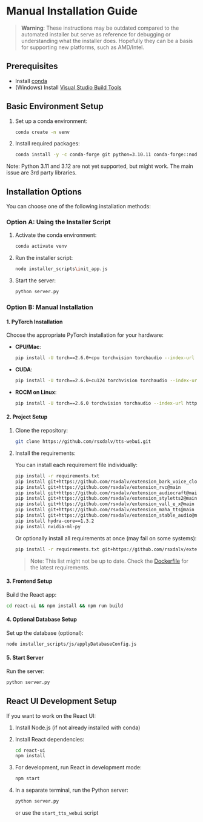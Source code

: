 # Manual Installation Guide

> **Warning**: These instructions may be outdated compared to the automated installer but serve as reference for debugging or understanding what the installer does. Hopefully they can be a basis for supporting new platforms, such as AMD/Intel.

## Prerequisites

- Install [conda](https://docs.conda.io/projects/conda/en/latest/user-guide/install/index.html)
- (Windows) Install [Visual Studio Build Tools](https://visualstudio.microsoft.com/visual-cpp-build-tools/)

## Basic Environment Setup

1. Set up a conda environment:
   ```bash
   conda create -n venv
   ```

2. Install required packages:
   ```bash
   conda install -y -c conda-forge git python=3.10.11 conda-forge::nodejs=22.9.0 conda conda-forge::uv=0.4.17 ninja conda-forge::postgresql=16.4 conda-forge::vswhere "conda-forge::ffmpeg=4.4.2[build=lgpl*]"
   ```

Note: Python 3.11 and 3.12 are not yet supported, but might work. The main issue are 3rd party libraries.

## Installation Options

You can choose one of the following installation methods:

### Option A: Using the Installer Script

1. Activate the conda environment:
   ```bash
   conda activate venv
   ```

2. Run the installer script:
   ```bash
   node installer_scripts\init_app.js
   ```

3. Start the server:
   ```bash
   python server.py
   ```

### Option B: Manual Installation

#### 1. PyTorch Installation

Choose the appropriate PyTorch installation for your hardware:

- **CPU/Mac**:
  ```bash
  pip install -U torch==2.6.0+cpu torchvision torchaudio --index-url https://download.pytorch.org/whl/cpu
  ```

- **CUDA**:
  ```bash
  pip install -U torch==2.6.0+cu124 torchvision torchaudio --index-url https://download.pytorch.org/whl/cu124
  ```

- **ROCM on Linux**:
  ```bash
  pip install -U torch==2.6.0 torchvision torchaudio --index-url https://download.pytorch.org/whl/rocm6.0
  ```

#### 2. Project Setup

1. Clone the repository:
   ```bash
   git clone https://github.com/rsxdalv/tts-webui.git
   ```

2. Install the requirements:

   You can install each requirement file individually:
   ```bash
   pip install -r requirements.txt
   pip install git+https://github.com/rsxdalv/extension_bark_voice_clone@main
   pip install git+https://github.com/rsxdalv/extension_rvc@main
   pip install git+https://github.com/rsxdalv/extension_audiocraft@main
   pip install git+https://github.com/rsxdalv/extension_styletts2@main
   pip install git+https://github.com/rsxdalv/extension_vall_e_x@main
   pip install git+https://github.com/rsxdalv/extension_maha_tts@main
   pip install git+https://github.com/rsxdalv/extension_stable_audio@main
   pip install hydra-core==1.3.2
   pip install nvidia-ml-py
   ```

   Or optionally install all requirements at once (may fail on some systems):
   ```bash
   pip install -r requirements.txt git+https://github.com/rsxdalv/extension_audiocraft@main git+https://github.com/rsxdalv/extension_bark_voice_clone@main git+https://github.com/rsxdalv/extension_maha_tts@main git+https://github.com/rsxdalv/extension_rvc@main git+https://github.com/rsxdalv/extension_stable_audio@main git+https://github.com/rsxdalv/extension_styletts2@main git+https://github.com/rsxdalv/extension_vall_e_x@main hydra-core==1.3.2 nvidia-ml-py
   ```

   > Note: This list might not be up to date. Check the [Dockerfile](https://github.com/rsxdalv/tts-webui/blob/main/Dockerfile#L39-L40) for the latest requirements.

#### 3. Frontend Setup

Build the React app:
```bash
cd react-ui && npm install && npm run build
```

#### 4. Optional Database Setup

Set up the database (optional):
```bash
node installer_scripts/js/applyDatabaseConfig.js
```

#### 5. Start Server

Run the server:
```bash
python server.py
```

## React UI Development Setup

If you want to work on the React UI:

1. Install Node.js (if not already installed with conda)

2. Install React dependencies:
   ```bash
   cd react-ui
   npm install
   ```

3. For development, run React in development mode:
   ```bash
   npm start
   ```

4. In a separate terminal, run the Python server:
   ```bash
   python server.py
   ```
   or use the `start_tts_webui` script
